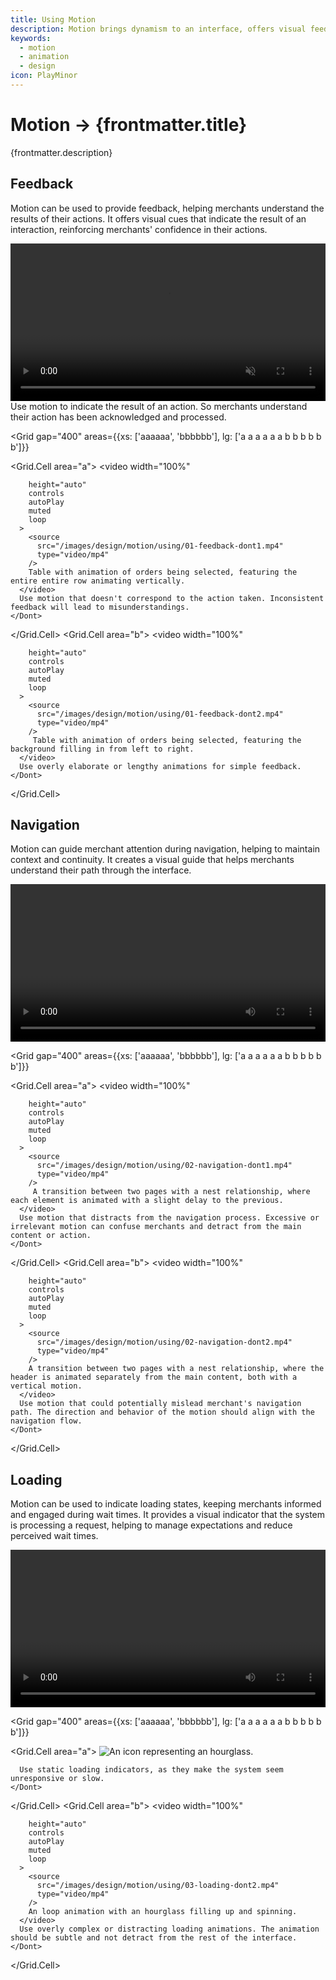 ```yaml
---
title: Using Motion
description: Motion brings dynamism to an interface, offers visual feedback and aids merchants understanding the outcomes of their actions.
keywords:
  - motion
  - animation
  - design
icon: PlayMinor
---
```


# Motion &rarr; {frontmatter.title}

<Lede>{frontmatter.description}</Lede>

<Subnav />

## Feedback

Motion can be used to provide feedback, helping merchants understand the results of their actions. It offers visual cues that indicate the result of an interaction, reinforcing merchants' confidence in their actions.

<Stack gap="400">
  <Do>
    <video
      width="100%"
      height="auto"
      controls
      autoPlay
      muted
      loop
    >
      <source
        src="/images/design/motion/using/01-feedback-do.mp4"
        type="video/mp4"
      />
      Table with animation of orders being selected, featuring a quick transition with a subtle checkmark animation.
    </video>
    Use motion to indicate the result of an action. So merchants understand their action has been acknowledged and processed.
  </Do>

<Grid
  gap="400"
  areas={{xs: ['aaaaaa', 'bbbbbb'], lg: ['a a a a a a b b b b b b']}}
>
  <Grid.Cell area="a">
    <Dont>
      <video
        width="100%"

        height="auto"
        controls
        autoPlay
        muted
        loop
      >
        <source
          src="/images/design/motion/using/01-feedback-dont1.mp4"
          type="video/mp4"
        />
        Table with animation of orders being selected, featuring the entire entire row animating vertically.
      </video>
      Use motion that doesn't correspond to the action taken. Inconsistent feedback will lead to misunderstandings.
    </Dont>

  </Grid.Cell>
  <Grid.Cell area="b">
    <Dont>
      <video
        width="100%"

        height="auto"
        controls
        autoPlay
        muted
        loop
      >
        <source
          src="/images/design/motion/using/01-feedback-dont2.mp4"
          type="video/mp4"
        />
         Table with animation of orders being selected, featuring the background filling in from left to right.
      </video>
      Use overly elaborate or lengthy animations for simple feedback.
    </Dont>

  </Grid.Cell>
</Grid>
</Stack>

## Navigation

Motion can guide merchant attention during navigation, helping to maintain context and continuity. It creates a visual guide that helps merchants understand their path through the interface.

<Stack gap="400">
  <Do>
    <video
      width="100%"

      height="auto"
      controls
      autoPlay
      muted
      loop
    >
      <source
        src="/images/design/motion/using/02-navigation-do.mp4"
        type="video/mp4"
      />
       A transition between two pages with a nest relationship, where elements are animated in a single horizontal motion, right to left when going deeper, left to right when going back.
    </video>
    Use motion to subtly guide attention during navigation. So merchants understand where to focus and what action to take next.

  </Do>

<Grid
  gap="400"
  areas={{xs: ['aaaaaa', 'bbbbbb'], lg: ['a a a a a a b b b b b b']}}
>
  <Grid.Cell area="a">
    <Dont>
      <video
        width="100%"

        height="auto"
        controls
        autoPlay
        muted
        loop
      >
        <source
          src="/images/design/motion/using/02-navigation-dont1.mp4"
          type="video/mp4"
        />
         A transition between two pages with a nest relationship, where each element is animated with a slight delay to the previous.
      </video>
      Use motion that distracts from the navigation process. Excessive or irrelevant motion can confuse merchants and detract from the main content or action.
    </Dont>

  </Grid.Cell>
  <Grid.Cell area="b">
    <Dont>
      <video
        width="100%"

        height="auto"
        controls
        autoPlay
        muted
        loop
      >
        <source
          src="/images/design/motion/using/02-navigation-dont2.mp4"
          type="video/mp4"
        />
        A transition between two pages with a nest relationship, where the header is animated separately from the main content, both with a vertical motion.
      </video>
      Use motion that could potentially mislead merchant's navigation path. The direction and behavior of the motion should align with the navigation flow.
    </Dont>

  </Grid.Cell>
</Grid>
</Stack>

## Loading

Motion can be used to indicate loading states, keeping merchants informed and engaged during wait times. It provides a visual indicator that the system is processing a request, helping to manage expectations and reduce perceived wait times.

<Stack gap="400">
  <Do>
    <video
      width="100%"

      height="auto"
      controls
      autoPlay
      muted
      loop
    >
      <source
        src="/images/design/motion/using/03-loading-do.mp4"
        type="video/mp4"
      />
      An outlined three quarters of a circle spinning.
    </video>
    Use loading animations that give a sense of progress or activity. A clear visual cue that the system is processing helps to manage merchant expectations, and helps to reduce perceived wait times.

  </Do>

<Grid
  gap="400"
  areas={{xs: ['aaaaaa', 'bbbbbb'], lg: ['a a a a a a b b b b b b']}}
>
  <Grid.Cell area="a">
    <Dont>
      ![An icon representing an hourglass.](/images/design/motion/using/03-loading-dont1@2x.png)

      Use static loading indicators, as they make the system seem unresponsive or slow.
    </Dont>

  </Grid.Cell>
  <Grid.Cell area="b">
    <Dont>
      <video
        width="100%"

        height="auto"
        controls
        autoPlay
        muted
        loop
      >
        <source
          src="/images/design/motion/using/03-loading-dont2.mp4"
          type="video/mp4"
        />
        An loop animation with an hourglass filling up and spinning.
      </video>
      Use overly complex or distracting loading animations. The animation should be subtle and not detract from the rest of the interface.
    </Dont>

  </Grid.Cell>
</Grid>
</Stack>
